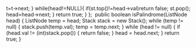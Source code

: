 t=t->next;
}
while(head!=NULL){
if(st.top()!=head->val)return false;
st.pop();
head=head->next;
}
return true;
}
};
​
public boolean isPalindrome(ListNode head) {
ListNode temp = head;
Stack stack = new Stack();
while (temp != null) {
stack.push(temp.val);
temp = temp.next;
}
while (head != null) {
if (head.val != (int)stack.pop()) {
return false;
}
head = head.next;
}
return true;
}
```